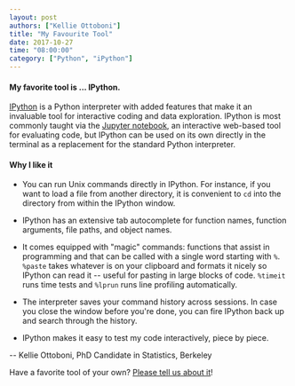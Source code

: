 ```yaml
---
layout: post
authors: ["Kellie Ottoboni"]
title: "My Favourite Tool"
date: 2017-10-27
time: "08:00:00"
category: ["Python", "iPython"]
---
```


#### My favorite tool is ... IPython.

[IPython](https://ipython.org/) is a Python interpreter with added features that make it an invaluable tool for interactive coding and data exploration. IPython is most commonly taught via the [Jupyter notebook](http://jupyter.org/), an interactive web-based tool for evaluating code, but IPython can be used on its own directly in the terminal as a replacement for the standard Python interpreter.

#### Why I like it

- You can run Unix commands directly in IPython. For instance, if you want to load a file from another directory, it is convenient to `cd` into the directory from within the IPython window.

- IPython has an extensive tab autocomplete for function names, function arguments, file paths, and object names.

- It comes equipped with "magic" commands: functions that assist in programming and that can be called with a single word starting with `%`. `%paste` takes whatever is on your clipboard and formats it nicely so IPython can read it -- useful for pasting in large blocks of code. `%timeit` runs time tests and `%lprun` runs line profiling automatically.

- The interpreter saves your command history across sessions. In case you close the window before you're done, you can fire IPython back up and search through the history.

- IPython makes it easy to test my code interactively, piece by piece.  

-- Kellie Ottoboni, PhD Candidate in Statistics, Berkeley

Have a favorite tool of your own? [Please tell us about it](https://docs.google.com/forms/d/e/1FAIpQLSeiu5NzJsLxYueaQrNn_qKbaa5JR2Sz12CeCRyedKQxwb54Dw/viewform)! 
